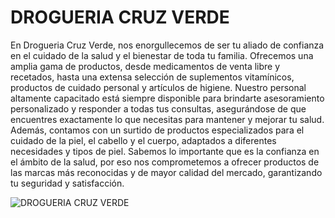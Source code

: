 # **DROGUERIA CRUZ VERDE**

En Drogueria Cruz Verde, nos enorgullecemos de ser tu aliado de confianza en el cuidado de la salud y el bienestar de toda tu familia. Ofrecemos una amplia gama de productos, desde medicamentos de venta libre y recetados, hasta una extensa selección de suplementos vitamínicos, productos de cuidado personal y artículos de higiene. Nuestro personal altamente capacitado está siempre disponible para brindarte asesoramiento personalizado y responder a todas tus consultas, asegurándose de que encuentres exactamente lo que necesitas para mantener y mejorar tu salud. Además, contamos con un surtido de productos especializados para el cuidado de la piel, el cabello y el cuerpo, adaptados a diferentes necesidades y tipos de piel. Sabemos lo importante que es la confianza en el ámbito de la salud, por eso nos comprometemos a ofrecer productos de las marcas más reconocidas y de mayor calidad del mercado, garantizando tu seguridad y satisfacción.


![DROGUERIA CRUZ VERDE](https://redprensa.com/sites/default/files/cruz-verde-.jpg)
